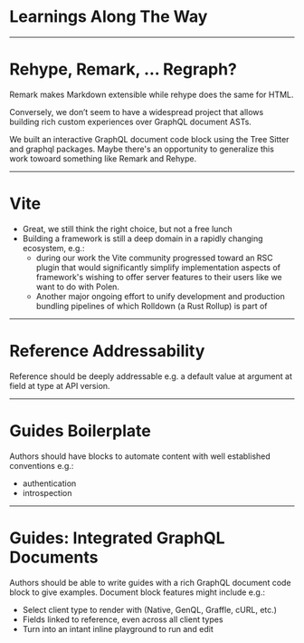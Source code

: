 # Learnings Along The Way

---

# Rehype, Remark, … Regraph?

Remark makes Markdown extensible while rehype does the same for HTML.

Conversely, we don’t seem to have a widespread project that allows building rich custom experiences over GraphQL document ASTs.

We built an interactive GraphQL document code block using the Tree Sitter and graphql packages. Maybe there's an opportunity to generalize this work towoard something like Remark and Rehype.

---

# Vite

- Great, we still think the right choice, but not a free lunch
- Building a framework is still a deep domain in a rapidly changing ecosystem, e.g.:
  - during our work the Vite community progressed toward an RSC plugin that would significantly simplify implementation aspects of framework's wishing to offer server features to their users like we want to do with Polen.
  - Another major ongoing effort to unify development and production bundling pipelines of which Rolldown (a Rust Rollup) is part of

---

# Reference Addressability

Reference should be deeply addressable e.g. a default value at argument at field at type at API version.

---

# Guides Boilerplate

Authors should have blocks to automate content with well established conventions e.g.:

- authentication
- introspection

---

# Guides: Integrated GraphQL Documents

Authors should be able to write guides with a rich GraphQL document code block to give examples. Document block features might include e.g.:

- Select client type to render with (Native, GenQL, Graffle, cURL, etc.)
- Fields linked to reference, even across all client types
- Turn into an intant inline playground to run and edit
